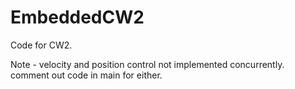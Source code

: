 # EmbeddedCW2

Code for CW2.

Note - velocity and position control not implemented concurrently.
comment out code in main for either.
